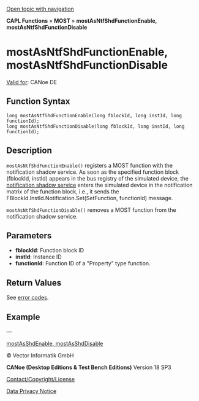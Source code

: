 [Open topic with navigation](../../../../../CANoeDEFamily.htm#Topics/CAPLFunctions/MOST/Functions/CAPLfunctionMOSTAsNTFShdFunctionEnableCAPLfunctionMOSTAsNTFShdFunctionDisable.md)

**CAPL Functions** » **MOST** » **mostAsNtfShdFunctionEnable, mostAsNtfShdFunctionDisable**

# mostAsNtfShdFunctionEnable, mostAsNtfShdFunctionDisable

[Valid for](../../../Shared/FeatureAvailability.md): CANoe DE

## Function Syntax

```plaintext
long mostAsNtfShdFunctionEnable(long fblockId, long instId, long functionId);
long mostAsNtfShdFunctionDisable(long fblockId, long instId, long functionId);
```

## Description

`mostAsNtfShdFunctionEnable()` registers a MOST function with the notification shadow service. As soon as the specified function block (fblockId, instId) appears in the bus registry of the simulated device, the [notification shadow service](../../../CANoeCANalyzer/MOST/MOSTSimulationApplicationSocketNotificationShadowService.md) enters the simulated device in the notification matrix of the function block, i.e., it sends the FBlockId.InstId.Notification.Set(SetFunction, functionId) message.

`mostAsNtfShdFunctionDisable()` removes a MOST function from the notification shadow service.

## Parameters

- **fblockId**: Function block ID
- **instId**: Instance ID
- **functionId**: Function ID of a "Property" type function.

## Return Values

See [error codes](../CAPLfunctionsMOSTErrorCodes.md).

## Example

—

[mostAsShdEnable, mostAsShdDisable](CAPLfunctionMOSTAsShdEnableCAPLfunctionMOSTAsShdDisable.md)

© Vector Informatik GmbH

**CANoe (Desktop Editions & Test Bench Editions)** Version 18 SP3

[Contact/Copyright/License](../../../Shared/ContactCopyrightLicense.md)

[Data Privacy Notice](https://www.vector.com/int/en/company/get-info/privacy-policy/)
